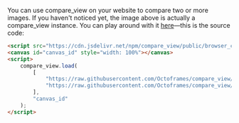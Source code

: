 <script src="./dist/browser_compare_view.js"></script>
<style>
    canvas {
        width: 100%;
    }
</style>

<canvas id="heading"></canvas>
<script>
    compare_view.load(
        [
            "./images/banner_grey.png",
            "./images/banner_colour.png",
        ],
        "heading"
    );
</script>

You can use compare_view on your website to compare two or more images.
If you haven't noticed yet, the image above is actually a compare_view instance.
You can play around with it [here](https://jsfiddle.net/f4n3dy68/1)—this is the source code:
```html
<script src="https://cdn.jsdelivr.net/npm/compare_view/public/browser_compare_view.js"></script>
<canvas id="canvas_id" style="width: 100%"></canvas>
<script>
    compare_view.load(
        [
            "https://raw.githubusercontent.com/Octoframes/compare_view/main/public/images/banner_grey.png",
            "https://raw.githubusercontent.com/Octoframes/compare_view/main/public/images/banner_colour.png",
        ],
        "canvas_id"
    );
</script>
```

